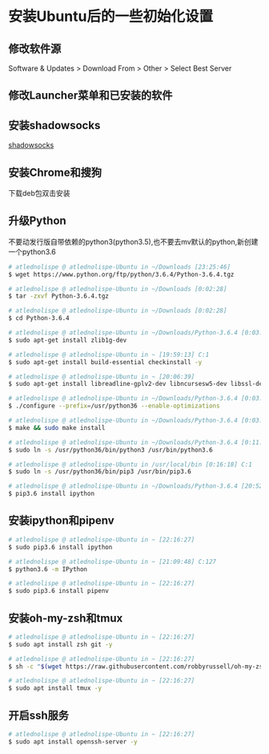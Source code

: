 安装Ubuntu后的一些初始化设置
========================

## 修改软件源

Software & Updates > Download From > Other > Select Best Server

## 修改Launcher菜单和已安装的软件

## 安装shadowsocks

[shadowsocks](https://www.mystery0.vip/2017/01/12/Ubuntu%E4%BD%BF%E7%94%A8Shadowsocks-qt5%E7%A7%91%E5%AD%A6%E4%B8%8A%E7%BD%91/)

## 安装Chrome和搜狗

下载deb包双击安装

## 升级Python

不要动发行版自带依赖的python3(python3.5),也不要去mv默认的python,新创建一个python3.6

```bash
# atlednolispe @ atlednolispe-Ubuntu in ~/Downloads [23:25:46]
$ wget https://www.python.org/ftp/python/3.6.4/Python-3.6.4.tgz

# atlednolispe @ atlednolispe-Ubuntu in ~/Downloads [0:02:28]
$ tar -zxvf Python-3.6.4.tgz

# atlednolispe @ atlednolispe-Ubuntu in ~/Downloads [0:02:28]
$ cd Python-3.6.4

# atlednolispe @ atlednolispe-Ubuntu in ~/Downloads/Python-3.6.4 [0:03:31]
$ sudo apt-get install zlib1g-dev

# atlednolispe @ atlednolispe-Ubuntu in ~ [19:59:13] C:1
$ sudo apt-get install build-essential checkinstall -y

# atlednolispe @ atlednolispe-Ubuntu in ~ [20:06:39]
$ sudo apt-get install libreadline-gplv2-dev libncursesw5-dev libssl-dev libsqlite3-dev tk-dev libgdbm-dev libc6-dev libbz2-dev -y

# atlednolispe @ atlednolispe-Ubuntu in ~/Downloads/Python-3.6.4 [0:03:31]
$ ./configure --prefix=/usr/python36 --enable-optimizations

# atlednolispe @ atlednolispe-Ubuntu in ~/Downloads/Python-3.6.4 [0:03:31]
$ make && sudo make install

# atlednolispe @ atlednolispe-Ubuntu in ~/Downloads/Python-3.6.4 [0:11:02] C:127
$ sudo ln -s /usr/python36/bin/python3 /usr/bin/python3.6

# atlednolispe @ atlednolispe-Ubuntu in /usr/local/bin [0:16:18] C:1
$ sudo ln -s /usr/python36/bin/pip3 /usr/bin/pip3.6

# atlednolispe @ atlednolispe-Ubuntu in ~/Downloads/Python-3.6.4 [20:52:12]
$ pip3.6 install ipython
```

## 安装ipython和pipenv

```bash
# atlednolispe @ atlednolispe-Ubuntu in ~ [22:16:27]
$ sudo pip3.6 install ipython

# atlednolispe @ atlednolispe-Ubuntu in ~ [21:09:48] C:127
$ python3.6 -m IPython

# atlednolispe @ atlednolispe-Ubuntu in ~ [22:16:27]
$ sudo pip3.6 install pipenv
```

## 安装oh-my-zsh和tmux

```bash
# atlednolispe @ atlednolispe-Ubuntu in ~ [22:16:27]
$ sudo apt install zsh git -y

# atlednolispe @ atlednolispe-Ubuntu in ~ [22:16:27]
$ sh -c "$(wget https://raw.githubusercontent.com/robbyrussell/oh-my-zsh/master/tools/install.sh -O -)"

# atlednolispe @ atlednolispe-Ubuntu in ~ [22:16:27]
$ sudo apt install tmux -y
```

## 开启ssh服务

```bash
# atlednolispe @ atlednolispe-Ubuntu in ~ [22:16:27]
$ sudo apt install openssh-server -y
```